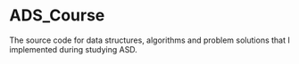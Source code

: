 # ADS_Course
The source code for data structures, algorithms and problem solutions that I implemented during studying ASD. 

